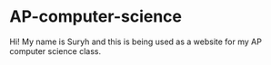 # AP-computer-science
Hi! My name is Suryh and this is being used as a website for my AP computer science class.
